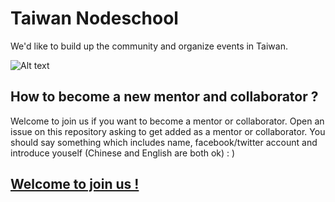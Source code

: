 # Taiwan Nodeschool
We'd like to build up the community and organize events in Taiwan.

![Alt text](http://i.imgur.com/1rp24Um.jpg)

## How to become a new mentor and collaborator ?

Welcome to join us if you want to become a mentor or collaborator. Open an issue on this repository asking to get added as a mentor or collaborator. You should say something which includes name, facebook/twitter account and introduce youself (Chinese and English are both ok) : )

## [Welcome to join us !](https://github.com/nodeschool/taiwan/issues)
